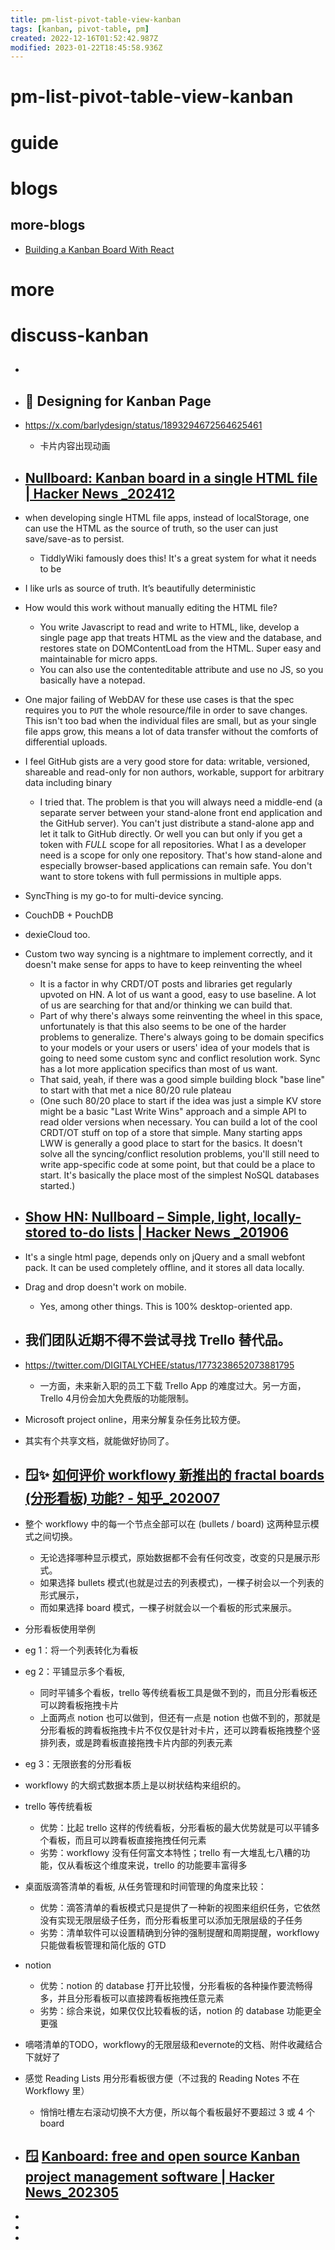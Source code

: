```yaml
---
title: pm-list-pivot-table-view-kanban
tags: [kanban, pivot-table, pm]
created: 2022-12-16T01:52:42.987Z
modified: 2023-01-22T18:45:58.936Z
---
```


# pm-list-pivot-table-view-kanban

# guide

# blogs

## more-blogs

- [Building a Kanban Board With React](https://marmelab.com/blog/2023/07/28/create-a-kanban-board-in-react-admin.html)
# more

# discuss-kanban

- ## 

- ## 💫 Designing for Kanban Page
- https://x.com/barlydesign/status/1893294672564625461
  - 卡片内容出现动画

- ## [Nullboard: Kanban board in a single HTML file | Hacker News _202412](https://news.ycombinator.com/item?id=42461688)
- when developing single HTML file apps, instead of localStorage, one can use the HTML as the source of truth, so the user can just save/save-as to persist.
  - TiddlyWiki famously does this! It's a great system for what it needs to be

- I like urls as source of truth. It’s beautifully deterministic

- How would this work without manually editing the HTML file?
  - You write Javascript to read and write to HTML, like, develop a single page app that treats HTML as the view and the database, and restores state on DOMContentLoad from the HTML. Super easy and maintainable for micro apps.
  - You can also use the contenteditable attribute and use no JS, so you basically have a notepad.

- One major failing of WebDAV for these use cases is that the spec requires you to `PUT` the whole resource/file in order to save changes. This isn't too bad when the individual files are small, but as your single file apps grow, this means a lot of data transfer without the comforts of differential uploads.

- I feel GitHub gists are a very good store for data: writable, versioned, shareable and read-only for non authors, workable, support for arbitrary data including binary
  - I tried that. The problem is that you will always need a middle-end (a separate server between your stand-alone front end application and the GitHub server). You can't just distribute a stand-alone app and let it talk to GitHub directly. Or well you can but only if you get a token with *FULL* scope for all repositories. What I as a developer need is a scope for only one repository. That's how stand-alone and especially browser-based applications can remain safe. You don't want to store tokens with full permissions in multiple apps.

- SyncThing is my go-to for multi-device syncing.

- CouchDB + PouchDB
- dexieCloud too.

- Custom two way syncing is a nightmare to implement correctly, and it doesn't make sense for apps to have to keep reinventing the wheel 
  - It is a factor in why CRDT/OT posts and libraries get regularly upvoted on HN. A lot of us want a good, easy to use baseline. A lot of us are searching for that and/or thinking we can build that.
  - Part of why there's always some reinventing the wheel in this space, unfortunately is that this also seems to be one of the harder problems to generalize. There's always going to be domain specifics to your models or your users or users' idea of your models that is going to need some custom sync and conflict resolution work. Sync has a lot more application specifics than most of us want.
  - That said, yeah, if there was a good simple building block "base line" to start with that met a nice 80/20 rule plateau
  - (One such 80/20 place to start if the idea was just a simple KV store might be a basic "Last Write Wins" approach and a simple API to read older versions when necessary. You can build a lot of the cool CRDT/OT stuff on top of a store that simple. Many starting apps LWW is generally a good place to start for the basics. It doesn't solve all the syncing/conflict resolution problems, you'll still need to write app-specific code at some point, but that could be a place to start. It's basically the place most of the simplest NoSQL databases started.)

- ## [Show HN: Nullboard – Simple, light, locally-stored to-do lists | Hacker News _201906](https://news.ycombinator.com/item?id=20077177)
- It's a single html page, depends only on jQuery and a small webfont pack. It can be used completely offline, and it stores all data locally.

- Drag and drop doesn't work on mobile.
  - Yes, among other things. This is 100% desktop-oriented app.

- ## 我们团队近期不得不尝试寻找 Trello 替代品。
- https://twitter.com/DIGITALYCHEE/status/1773238652073881795
  - 一方面，未来新入职的员工下载 Trello App 的难度过大。另一方面，Trello 4月份会加大免费版的功能限制。
- Microsoft project online，用来分解复杂任务比较方便。
- 其实有个共享文档，就能做好协同了。

- ## 🪟✨ [如何评价 workflowy 新推出的 fractal boards (分形看板) 功能? - 知乎_202007](https://www.zhihu.com/question/404166572)
- 整个 workflowy 中的每一个节点全部可以在 (bullets / board) 这两种显示模式之间切换。
  - 无论选择哪种显示模式，原始数据都不会有任何改变，改变的只是展示形式。
  - 如果选择 bullets 模式(也就是过去的列表模式)，一棵子树会以一个列表的形式展示，
  - 而如果选择 board 模式，一棵子树就会以一个看板的形式来展示。

- 分形看板使用举例
- eg 1：将一个列表转化为看板
- eg 2：平铺显示多个看板, 
  - 同时平铺多个看板，trello 等传统看板工具是做不到的，而且分形看板还可以跨看板拖拽卡片
  - 上面两点 notion 也可以做到，但还有一点是 notion 也做不到的，那就是分形看板的跨看板拖拽卡片不仅仅是针对卡片，还可以跨看板拖拽整个竖排列表，或是跨看板直接拖拽卡片内部的列表元素
- eg 3：无限嵌套的分形看板

- workflowy 的大纲式数据本质上是以树状结构来组织的。

- trello 等传统看板
  - 优势：比起 trello 这样的传统看板，分形看板的最大优势就是可以平铺多个看板，而且可以跨看板直接拖拽任何元素
  - 劣势：workflowy 没有任何富文本特性；trello 有一大堆乱七八糟的功能，仅从看板这个维度来说，trello 的功能要丰富得多

- 桌面版滴答清单的看板, 从任务管理和时间管理的角度来比较：
  - 优势：滴答清单的看板模式只是提供了一种新的视图来组织任务，它依然没有实现无限层级子任务，而分形看板里可以添加无限层级的子任务
  - 劣势：清单软件可以设置精确到分钟的强制提醒和周期提醒，workflowy 只能做看板管理和简化版的 GTD

- notion
  - 优势：notion 的 database 打开比较慢，分形看板的各种操作要流畅得多，并且分形看板可以直接跨看板拖拽任意元素
  - 劣势：综合来说，如果仅仅比较看板的话，notion 的 database 功能更全更强

- 嘀嗒清单的TODO，workflowy的无限层级和evernote的文档、附件收藏结合下就好了

- 感觉 Reading Lists 用分形看板很方便（不过我的 Reading Notes 不在 Workflowy 里）
  - 悄悄吐槽左右滚动切换不大方便，所以每个看板最好不要超过 3 或 4 个 board

- ## 🪟 [Kanboard: free and open source Kanban project management software | Hacker News_202305](https://news.ycombinator.com/item?id=36047861)
- 
- 
- 
